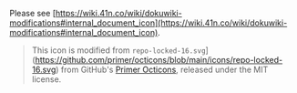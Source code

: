 Please see [https://wiki.41n.co/wiki/dokuwiki-modifications#internal_document_icon](https://wiki.41n.co/wiki/dokuwiki-modifications#internal_document_icon).

> This icon is modified from `repo-locked-16.svg`](https://github.com/primer/octicons/blob/main/icons/repo-locked-16.svg) from GitHub's [Primer Octicons](https://github.com/primer/octicons), released under the MIT license.
